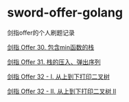 # sword-offer-golang
剑指offer的个人刷题记录

[剑指 Offer 30. 包含min函数的栈](30-offer-bao-han-minhan-shu-de-zhan-lcof/bao-han-minhan-shu-de-zhan-lcof.go)

[剑指 Offer 31. 栈的压入、弹出序列](31-offer-zhan-de-ya-ru-dan-chu-xu-lie-lcof/zhan-de-ya-ru-dan-chu-xu-lie-lcof.go)

[剑指 Offer 32 - I. 从上到下打印二叉树](32-offer-cong-shang-dao-xia-da-yin-er-cha-shu-lcof/cong-shang-dao-xia-da-yin-er-cha-shu-lcof.go)

[剑指 Offer 32 - II. 从上到下打印二叉树 II](32-II-offer-cong-shang-dao-xia-da-yin-er-cha-shu-ii-lcof)